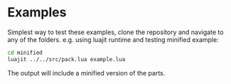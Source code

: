 # Examples

Simplest way to test these examples, clone the repository and navigate to any of the folders.
e.g. using luajit runtime and testing minified example:

```bash
cd minified
luajit ../../src/pack.lua example.lua
```

The output will include a minified version of the parts.
